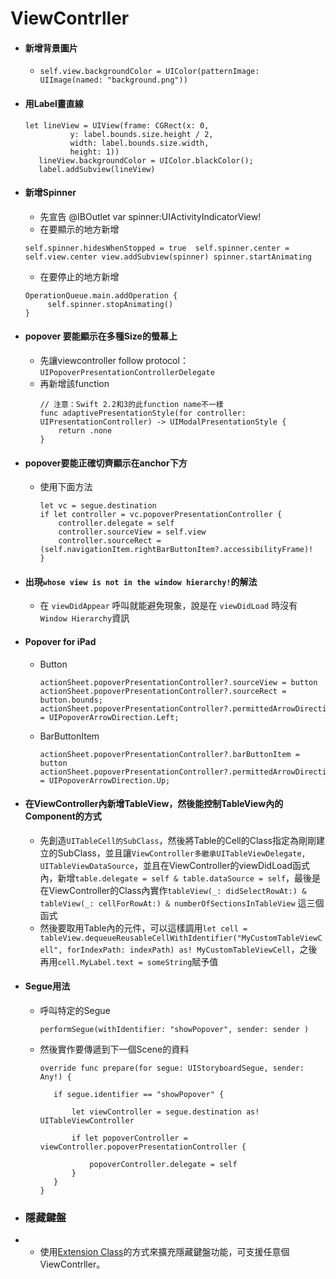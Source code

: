 # ViewContrller

* #### 新增背景圖片

  * `self.view.backgroundColor = UIColor(patternImage: UIImage(named: "background.png"))`
* #### 用Label畫直線

  ```
  let lineView = UIView(frame: CGRect(x: 0, 
            y: label.bounds.size.height / 2,
            width: label.bounds.size.width,
            height: 1)) 
     lineView.backgroundColor = UIColor.blackColor();
     label.addSubview(lineView)
  ```
* #### 新增Spinner

  * 先宣告 @IBOutlet var spinner:UIActivityIndicatorView!
  * 在要顯示的地方新增
 
   `self.spinner.hidesWhenStopped = true 
    self.spinner.center = self.view.center
    view.addSubview(spinner)
    spinner.startAnimating`
  * 在要停止的地方新增
  
  ```
  OperationQueue.main.addOperation {
       self.spinner.stopAnimating()
  }
  ```
* #### popover 要能顯示在多種Size的螢幕上

  * 先讓viewcontroller follow protocol：`UIPopoverPresentationControllerDelegate`
  * 再新增該function 
    ```
    // 注意：Swift 2.2和3的此function name不一樣
    func adaptivePresentationStyle(for controller: UIPresentationController) -> UIModalPresentationStyle {
        return .none
    }
    ```
* #### popover要能正確切齊顯示在anchor下方

  * 使用下面方法
    ```
    let vc = segue.destination
    if let controller = vc.popoverPresentationController {
        controller.delegate = self
        controller.sourceView = self.view
        controller.sourceRect = (self.navigationItem.rightBarButtonItem?.accessibilityFrame)!
    }
    ```
* #### 出現`whose view is not in the window hierarchy!`的解法

  * 在 `viewDidAppear` 呼叫就能避免現象，說是在 `viewDidLoad` 時沒有 `Window Hierarchy`資訊
* #### Popover for iPad

  * Button

    ```
    actionSheet.popoverPresentationController?.sourceView = button
    actionSheet.popoverPresentationController?.sourceRect = button.bounds;
    actionSheet.popoverPresentationController?.permittedArrowDirections = UIPopoverArrowDirection.Left;
    ```

  * BarButtonItem

    ```
    actionSheet.popoverPresentationController?.barButtonItem = button
    actionSheet.popoverPresentationController?.permittedArrowDirections = UIPopoverArrowDirection.Up;
    ```
* #### 在ViewController內新增TableView，然後能控制TableView內的Component的方式

  * 先創造`UITableCell的SubClass`，然後將Table的Cell的Class指定為剛剛建立的SubClass，並且讓`ViewController多繼承UITableViewDelegate, UITableViewDataSource`，並且在ViewController的viewDidLoad函式內，新增`table.delegate = self & table.dataSource = self`，最後是在ViewController的Class內實作`tableView(_: didSelectRowAt:) & tableView(_: cellForRowAt:) & numberOfSectionsInTableView` 這三個函式
  * 然後要取用Table內的元件，可以這樣調用`let cell = tableView.dequeueReusableCellWithIdentifier("MyCustomTableViewCell", forIndexPath: indexPath) as! MyCustomTableViewCell`，之後再用`cell.MyLabel.text = someString`賦予值
* #### Segue用法

  * 呼叫特定的Segue

    `performSegue(withIdentifier: "showPopover", sender: sender )`

  * 然後實作要傳遞到下一個Scene的資料

    ```
    override func prepare(for segue: UIStoryboardSegue, sender: Any!) {

       if segue.identifier == "showPopover" {

           let viewController = segue.destination as! UITableViewController

           if let popoverController = viewController.popoverPresentationController {

               popoverController.delegate = self
           }
       }
    }
    ```
* ### 隱藏鍵盤
* * 使用[Extension Class](http://stackoverflow.com/questions/24126678/close-ios-keyboard-by-touching-anywhere-using-swift)的方式來擴充隱藏鍵盤功能，可支援任意個ViewContrller。



